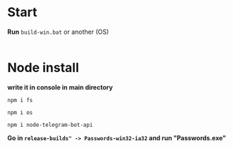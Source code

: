 # Start
**Run** ``build-win.bat`` or another (OS)
<br>
<br>
# Node install
__write it in console in main directory__
```
npm i fs

npm i os 

npm i node-telegram-bot-api 
```

**Go in ``release-builds" -> Passwords-win32-ia32`` and run "Passwords.exe"**